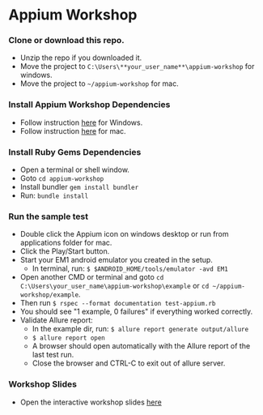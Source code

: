 # Appium Workshop

### Clone or download this repo.
* Unzip the repo if you downloaded it.
* Move the project to `C:\Users\**your_user_name**\appium-workshop` for windows.
* Move the project to `~/appium-workshop` for mac.

### Install Appium Workshop Dependencies
* Follow instruction [here](https://github.com/isonic1/appium-workshop/blob/master/Appium%20Windows%20Installation%20Instructions.md) for Windows.
* Follow instruction [here](https://github.com/isonic1/appium-workshop/blob/master/Appium%20Mac%20Installation%20Instructions.md) for mac.

### Install Ruby Gems Dependencies
* Open a terminal or shell window.
* Goto `cd appium-workshop`
* Install bundler `gem install bundler`
* Run: `bundle install`

### Run the sample test
* Double click the Appium icon on windows desktop or run from applications folder for mac.
* Click the Play/Start button.
* Start your EM1 android emulator you created in the setup.
   * In terminal, run: `$ $ANDROID_HOME/tools/emulator -avd EM1`
* Open another CMD or terminal and goto `cd C:\Users\your_user_name\appium-workshop\example` or `cd ~/appium-workshop/example`.
* Then run `$ rspec --format documentation test-appium.rb`
* You should see "1 example, 0 failures" if everything worked correctly.
* Validate Allure report:
   * In the example dir, run: `$ allure report generate output/allure`
   * `$ allure report open`
   * A browser should open automatically with the Allure report of the last test run.
   * Close the browser and CTRL-C to exit out of allure server.

### Workshop Slides
* Open the interactive workshop slides [here](http://slides.com/justinison/deck-2)